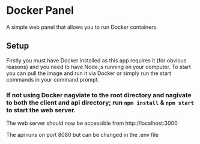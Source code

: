 # Docker Panel
A simple web panel that allows you to run Docker containers.

## Setup
Firstly you must have Docker installed as this app requires it (for obvious reasons) and you need to have Node.js running on your computer. To start you can pull the image and run it via Docker or simply run the start commands in your command prompt. 

### If not using Docker nagviate to the root directory and nagivate to both the client and api directory; run `npm install` & `npm start` to start the web server.

The web server should now be accessible from http://localhost:3000

The api runs on port 8080 but can be changed in the .env file

